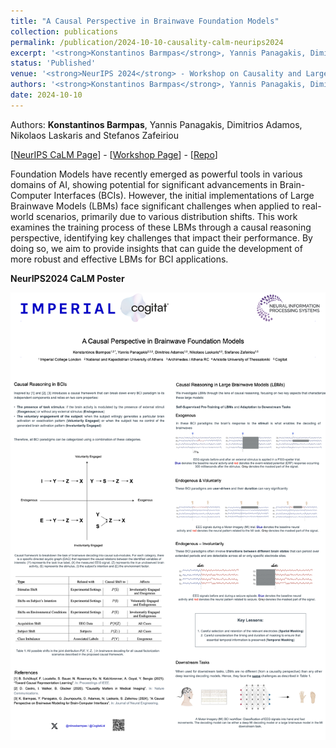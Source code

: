 ```yaml
---
title: "A Causal Perspective in Brainwave Foundation Models"
collection: publications
permalink: /publication/2024-10-10-causality-calm-neurips2024
excerpt: '<strong>Konstantinos Barmpas</strong>, Yannis Panagakis, Dimitrios Adamos, Nikolaos Laskaris and Stefanos Zafeiriou - [[Paper](https://openreview.net/pdf?id=IGSDECEKt8)] [[Poster](https://www.barmpas.com/publication/2024-10-10-causality-calm-neurips2024)] '
status: 'Published'
venue: '<strong>NeurIPS 2024</strong> - Workshop on Causality and Large Models (CaLM)' 
authors: '<strong>Konstantinos Barmpas</strong>, Yannis Panagakis, Dimitrios Adamos, Nikolaos Laskaris and Stefanos Zafeiriou'
date: 2024-10-10
---
```


Authors: <strong>Konstantinos Barmpas</strong>, Yannis Panagakis, Dimitrios Adamos, Nikolaos Laskaris and Stefanos Zafeiriou

[[NeurIPS CaLM Page](https://neurips.cc/virtual/2024/workshop/84710)] - [[Workshop Page](https://calm-workshop-2024.github.io)] - [[Repo](https://github.com/KonstantinosBarmpas/Causality-for-LBMs)]

Foundation Models have recently emerged as powerful tools in various domains of AI, showing potential for significant advancements in Brain-Computer Interfaces (BCIs). However, the initial implementations of Large Brainwave Models (LBMs) face significant challenges when applied to real-world scenarios, primarily due to various distribution shifts. This work examines the training process of these LBMs through a causal reasoning perspective, identifying key challenges that impact their performance. By doing so, we aim to provide insights that can guide the development of more robust and effective LBMs for BCI applications.

**NeurIPS2024 CaLM Poster**

![](../images/pub_neurips2024/calm_2024_poster.png)

